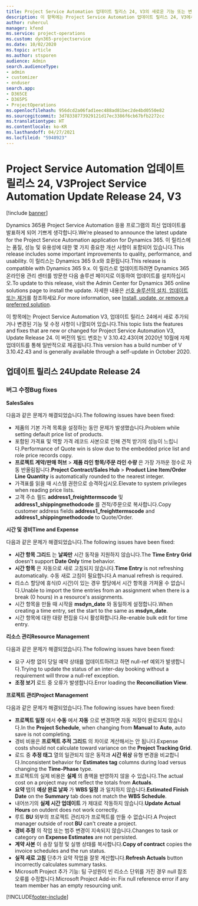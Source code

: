 ```yaml
---
title: Project Service Automation 업데이트 릴리스 24, V3의 새로운 기능 또는 변경된 기능
description: 이 항목에는 Project Service Automation 업데이트 릴리스 24, V3에서 사용할 수 있는 기능 및 수정 사항이 나열되어 있습니다.
author: ruhercul
manager: kfend
ms.service: project-operations
ms.custom: dyn365-projectservice
ms.date: 10/02/2020
ms.topic: article
ms.author: stsporen
audience: Admin
search.audienceType:
- admin
- customizer
- enduser
search.app:
- D365CE
- D365PS
- ProjectOperations
ms.openlocfilehash: 956dcd2a06fad1eec488ad81bec2de4bd0550e82
ms.sourcegitcommit: 3d78338773929121d17ec3386f6cb67bfb2272cc
ms.translationtype: HT
ms.contentlocale: ko-KR
ms.lasthandoff: 04/27/2021
ms.locfileid: "5948923"
---
```

# <a name="project-service-automation-update-release-24-v3"></a><span data-ttu-id="96578-103">Project Service Automation 업데이트 릴리스 24, V3</span><span class="sxs-lookup"><span data-stu-id="96578-103">Project Service Automation Update Release 24, V3</span></span>

[!include [banner](../includes/psa-now-project-operations.md)]

<span data-ttu-id="96578-104">Dynamics 365용 Project Service Automation 응용 프로그램의 최신 업데이트를 발표하게 되어 기쁘게 생각합니다.</span><span class="sxs-lookup"><span data-stu-id="96578-104">We’re pleased to announce the latest update for the Project Service Automation application for Dynamics 365.</span></span> <span data-ttu-id="96578-105">이 릴리스에는 품질, 성능 및 유용성에 대한 몇 가지 중요한 개선 사항이 포함되어 있습니다.</span><span class="sxs-lookup"><span data-stu-id="96578-105">This release includes some important improvements to quality, performance, and usability.</span></span> <span data-ttu-id="96578-106">이 릴리스는 Dynamics 365 9.x와 호환됩니다.</span><span class="sxs-lookup"><span data-stu-id="96578-106">This release is compatible with Dynamics 365 9.x.</span></span> <span data-ttu-id="96578-107">이 릴리스로 업데이트하려면 Dynamics 365 온라인용 관리 센터를 방문한 다음 솔루션 페이지로 이동하여 업데이트를 설치하십시오.</span><span class="sxs-lookup"><span data-stu-id="96578-107">To update to this release, visit the Admin Center for Dynamics 365 online solutions page to install the update.</span></span> <span data-ttu-id="96578-108">자세한 내용은 [선호 솔루션의 설치, 업데이트 또는 제거](/power-platform/admin/install-remove-preferred-solution)를 참조하세요.</span><span class="sxs-lookup"><span data-stu-id="96578-108">For more information, see [Install, update, or remove a preferred solution](/power-platform/admin/install-remove-preferred-solution).</span></span>

<span data-ttu-id="96578-109">이 항목에는 Project Service Automation V3, 업데이트 릴리스 24에서 새로 추가되거나 변경된 기능 및 수정 사항이 나열되어 있습니다.</span><span class="sxs-lookup"><span data-stu-id="96578-109">This topic lists the features and fixes that are new or changed for Project Service Automation V3, Update Release 24.</span></span> <span data-ttu-id="96578-110">이 버전의 빌드 번호는 V 3.10.42.43이며 2020년 10월에 자체 업데이트를 통해 일반적으로 제공됩니다.</span><span class="sxs-lookup"><span data-stu-id="96578-110">This version has a build number of V 3.10.42.43 and is generally available through a self-update in October 2020.</span></span>

## <a name="update-release-24"></a><span data-ttu-id="96578-111">업데이트 릴리스 24</span><span class="sxs-lookup"><span data-stu-id="96578-111">Update Release 24</span></span>

### <a name="bug-fixes"></a><span data-ttu-id="96578-112">버그 수정</span><span class="sxs-lookup"><span data-stu-id="96578-112">Bug fixes</span></span>

<span data-ttu-id="96578-113">**Sales**</span><span class="sxs-lookup"><span data-stu-id="96578-113">**Sales**</span></span>

<span data-ttu-id="96578-114">다음과 같은 문제가 해결되었습니다.</span><span class="sxs-lookup"><span data-stu-id="96578-114">The following issues have been fixed:</span></span>

- <span data-ttu-id="96578-115">제품의 기본 가격 목록을 설정하는 동안 문제가 발생했습니다.</span><span class="sxs-lookup"><span data-stu-id="96578-115">Problem while setting default price list of products.</span></span>
- <span data-ttu-id="96578-116">포함된 가격표 및 역할 가격 레코드 사본으로 인해 견적 받기의 성능이 느립니다.</span><span class="sxs-lookup"><span data-stu-id="96578-116">Performance of Quote win is slow due to the embedded price list and role price records copy.</span></span>
- <span data-ttu-id="96578-117">**프로젝트 계약/판매 허브** > **제품 라인 항목/주문 라인 수량** 은 가장 가까운 정수로 자동 반올림됩니다.</span><span class="sxs-lookup"><span data-stu-id="96578-117">**Project Contract/Sales Hub** > **Product Line Item/Order Line Quantity** is automatically rounded to the nearest integer.</span></span>
- <span data-ttu-id="96578-118">가격표를 읽을 때 시스템 권한으로 승격하십시오.</span><span class="sxs-lookup"><span data-stu-id="96578-118">Elevate to system privileges when reading price lists.</span></span>
- <span data-ttu-id="96578-119">고객 주소 필드 **address1_freighttermscode** 및 **address1_shippingmethodcode** 를 견적/주문으로 복사합니다.</span><span class="sxs-lookup"><span data-stu-id="96578-119">Copy customer address fields **address1_freighttermscode** and **address1_shippingmethodcode** to Quote/Order.</span></span> 


<span data-ttu-id="96578-120">**시간 및 경비**</span><span class="sxs-lookup"><span data-stu-id="96578-120">**Time and Expense**</span></span>

<span data-ttu-id="96578-121">다음과 같은 문제가 해결되었습니다.</span><span class="sxs-lookup"><span data-stu-id="96578-121">The following issues have been fixed:</span></span>

- <span data-ttu-id="96578-122">**시간 항목 그리드** 는 **날짜만** 시간 동작을 지원하지 않습니다.</span><span class="sxs-lookup"><span data-stu-id="96578-122">The **Time Entry Grid** doesn't support **Date Only** time behavior.</span></span>
- <span data-ttu-id="96578-123">**시간 항목** 은 자동으로 새로 고침되지 않습니다.</span><span class="sxs-lookup"><span data-stu-id="96578-123">**Time Entry** is not refreshing automatically.</span></span> <span data-ttu-id="96578-124">수동 새로 고침이 필요합니다.</span><span class="sxs-lookup"><span data-stu-id="96578-124">A manual refresh is required.</span></span>
- <span data-ttu-id="96578-125">리소스 할당에 휴식(0 시간)이 있는 경우 할당에서 시간 항목을 가져올 수 없습니다.</span><span class="sxs-lookup"><span data-stu-id="96578-125">Unable to import the time entries from an assignment when there is a break (0 hours) in a resource's assignments.</span></span>
- <span data-ttu-id="96578-126">시간 항목을 만들 때 시작을 **msdyn_date** 와 동일하게 설정합니다.</span><span class="sxs-lookup"><span data-stu-id="96578-126">When creating a time entry, set the start to the same as **msdyn_date**.</span></span>
- <span data-ttu-id="96578-127">시간 항목에 대한 대량 편집을 다시 활성화합니다.</span><span class="sxs-lookup"><span data-stu-id="96578-127">Re-enable bulk edit for time entry.</span></span>

<span data-ttu-id="96578-128">**리소스 관리**</span><span class="sxs-lookup"><span data-stu-id="96578-128">**Resource Management**</span></span>

<span data-ttu-id="96578-129">다음과 같은 문제가 해결되었습니다.</span><span class="sxs-lookup"><span data-stu-id="96578-129">The following issues have been fixed:</span></span>

- <span data-ttu-id="96578-130">요구 사항 없이 당일 예약 상태를 업데이트하려고 하면 null-ref 예외가 발생합니다.</span><span class="sxs-lookup"><span data-stu-id="96578-130">Trying to update the status of an inter-day booking without a requirement will throw a null-ref exception.</span></span>
- <span data-ttu-id="96578-131">**조정 보기** 로드 중 오류가 발생합니다.</span><span class="sxs-lookup"><span data-stu-id="96578-131">Error loading the **Reconciliation View**.</span></span>


<span data-ttu-id="96578-132">**프로젝트 관리**</span><span class="sxs-lookup"><span data-stu-id="96578-132">**Project Management**</span></span>

<span data-ttu-id="96578-133">다음과 같은 문제가 해결되었습니다.</span><span class="sxs-lookup"><span data-stu-id="96578-133">The following issues have been fixed:</span></span>

- <span data-ttu-id="96578-134">**프로젝트 일정** 에서 **수동** 에서 **자동** 으로 변경하면 자동 저장이 완료되지 않습니다.</span><span class="sxs-lookup"><span data-stu-id="96578-134">In the **Project Schedule**, when changing from **Manual** to **Auto**, auto save is not completing.</span></span>
- <span data-ttu-id="96578-135">경비 비용은 **프로젝트 추적 그리드** 의 차이로 계산해서는 안 됩니다.</span><span class="sxs-lookup"><span data-stu-id="96578-135">Expense costs should not calculate toward variance on the **Project Tracking Grid**.</span></span>
- <span data-ttu-id="96578-136">로드 중 **추정 태그** 열의 일관되지 않은 동작과 **시간 위상** 유형 변경을 비교합니다.</span><span class="sxs-lookup"><span data-stu-id="96578-136">Inconsistent behavior for **Estimates tag** columns during load versus changing the **Time-Phase** type.</span></span>
- <span data-ttu-id="96578-137">프로젝트의 실제 비용은 **실제** 의 총액을 반영하지 않을 수 있습니다.</span><span class="sxs-lookup"><span data-stu-id="96578-137">The actual cost on a project may not reflect the totals from **Actuals**.</span></span>
- <span data-ttu-id="96578-138">**요약** 탭의 **예상 완료 날짜** 가 **WBS 일정** 과 일치하지 않습니다.</span><span class="sxs-lookup"><span data-stu-id="96578-138">**Estimated Finish Date** on the **Summary** tab does not match the **WBS Schedule**.</span></span>
- <span data-ttu-id="96578-139">내어쓰기의 **실제 시간 업데이트** 가 제대로 작동하지 않습니다.</span><span class="sxs-lookup"><span data-stu-id="96578-139">**Update Actual Hours** on outdent does not work correctly.</span></span>
- <span data-ttu-id="96578-140">루트 **BU** 외부의 프로젝트 관리자가 프로젝트를 만들 수 없습니다.</span><span class="sxs-lookup"><span data-stu-id="96578-140">A Project manager outside of root **BU** can't create a project.</span></span>
- <span data-ttu-id="96578-141">**경비 추정** 의 작업 또는 범주 변경이 지속되지 않습니다.</span><span class="sxs-lookup"><span data-stu-id="96578-141">Changes to task or category on **Expense Estimates** are not persisted.</span></span>
- <span data-ttu-id="96578-142">**계약 사본** 이 송장 일정 및 실행 상태를 복사합니다.</span><span class="sxs-lookup"><span data-stu-id="96578-142">**Copy of contract** copies the invoice schedules and the run status.</span></span>
- <span data-ttu-id="96578-143">**실적 새로 고침** 단추가 요약 작업을 잘못 계산합니다.</span><span class="sxs-lookup"><span data-stu-id="96578-143">**Refresh Actuals** button incorrectly calculates summary tasks.</span></span>
- <span data-ttu-id="96578-144">Microsoft Project 추가 기능: 팀 구성원이 빈 리소스 단위를 가진 경우 null 참조 오류를 수정합니다.</span><span class="sxs-lookup"><span data-stu-id="96578-144">Microsoft Project Add-in: Fix null reference error if any team member has an empty resourcing unit.</span></span>



[!INCLUDE[footer-include](../includes/footer-banner.md)]